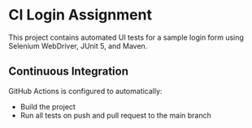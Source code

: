 # CI Login Assignment

This project contains automated UI tests for a sample login form using Selenium WebDriver, JUnit 5, and Maven.

## Continuous Integration

GitHub Actions is configured to automatically:

- Build the project
- Run all tests on push and pull request to the main branch
